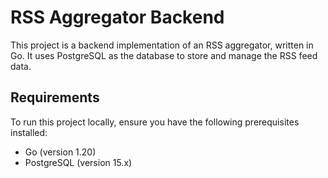 # RSS Aggregator Backend

This project is a backend implementation of an RSS aggregator, written in Go. It uses PostgreSQL as the database to store and manage the RSS feed data.

## Requirements

To run this project locally, ensure you have the following prerequisites installed:

- Go (version 1.20)
- PostgreSQL (version 15.x)
